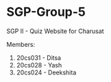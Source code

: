 # SGP-Group-5
SGP II - Quiz Website for Charusat

Members:

1. 20cs031 - Ditsa
2. 20cs028 - Yash
3. 20cs024 - Deekshita
